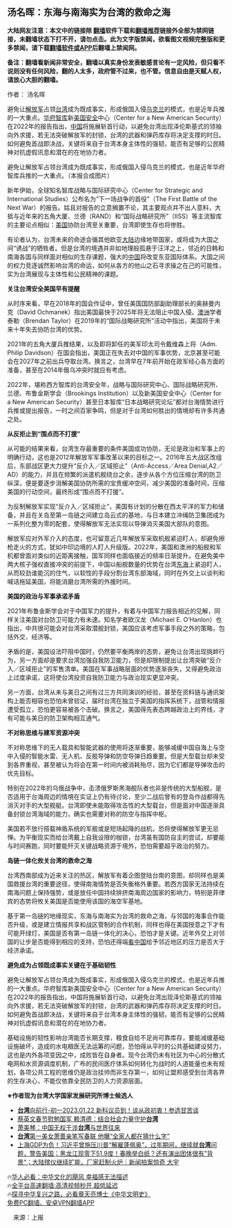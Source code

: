  <!-- 面包屑导航 --> <h2>汤名晖：东海与南海实为台湾的救命之海</h2> <p class="notice"><b>大陆网友注意：本文中的链接除 <a href="https://github.com/bannedbook/fanqiang" >翻墙</a>软件下载和<a href="https://github.com/killgcd/justmysocks/blob/master/README.md">翻墙推荐</a>链接外全部为禁网链接，未翻墙状态下打不开，请勿点击。此为文字版禁闻，欲看图文视频完整版和更多禁闻，请下载<a href="https://github.com/bannedbook/fanqiang">翻墙软件或APP</a>后翻墙上禁闻网。</p><p>备注：翻墙看新闻非常安全，翻墙以真实身份发表敏感言论有一定风险，但只看不说则没有任何风险，翻的人太多，政府管不过来，也不管。信息自由是天赋人权，请放心大胆的翻墙。</b></p>  <div class="entry"> <p>作者： 汤名晖</p> <p id="summary">避免让<a href="https://www.bannedbook.org/bnews/tag/%e8%a7%a3%e6%94%be%e5%86%9b/" class="st_tag internal_tag" rel="tag" title="标签 解放军 下的日志">解放军</a>占领<a href="https://www.bannedbook.org/bnews/tag/%e5%8f%b0%e6%b9%be/" class="st_tag internal_tag" rel="tag" title="标签 台湾 下的日志">台湾</a>成为既成事实，形成俄国入侵<a href="https://www.bannedbook.org/bnews/tag/%e4%b9%8c%e5%85%8b%e5%85%b0/" class="st_tag internal_tag" rel="tag" title="标签 乌克兰 下的日志">乌克兰</a>的模式，也是近年兵推的一大重点。<a href="https://www.bannedbook.org/bnews/tag/%e5%8d%8e%e5%ba%9c%e6%99%ba%e5%ba%93/" class="st_tag internal_tag" rel="tag" title="标签 华府智库 下的日志">华府智库</a>新<a href="https://www.bannedbook.org/bnews/tag/%E7%BE%8E%E5%9B%BD%E5%AE%89%E5%85%A8/" class="st_tag internal_tag" rel="tag" title="标签 美国安全 下的日志">美国安全</a>中心（Center for a New American Security）在2022年的报告指出，<span class='wp_keywordlink_affiliate'><a href="https://www.bannedbook.org/" title="中国" target="_blank">中国</a></span>将施展斩首行动，以避免台湾出现泽伦斯基式的领袖向外求援，若无法突破解放军的封锁，台湾的武器和弹药库存将决定支撑的时日。如何避免首战即决战，关键将来自于台湾本身主体性的强韧，能否有足够的公民精神对抗虚假讯息和潜在的在地协力者。</p> <p id="conimg">避免让解放军占领台湾成为既成事实，形成俄国入侵乌克兰的模式，也是近年华府智库兵推的一大重点。（本报合成图片）</p> <p>新年伊始，全球知名智库战略与国际研究中心（Center for Strategic and International Studies）公布名为“下一场战争的首役”（The First Battle of the Next War）的报告。姑且对报告的立意搁置不论，其主要观点并不出人意料，大抵与近年来的五角大厦、兰德（RAND）和“国际战略研究所”（IISS）等主流智库的主要论点相似：<a href="https://www.bannedbook.org/bnews/tag/%e7%be%8e%e5%9b%bd/" class="st_tag internal_tag" rel="tag" title="标签 美国 下的日志">美国</a>协防台湾至关重要，台湾即使生存也将惨胜。</p> <p>有论者认为，台湾未来的命途会循其他欧亚<span class='wp_keywordlink_affiliate'><a href="https://www.bannedbook.org/" title="大陆" target="_blank">大陆</a></span>边缘地带国家，或将成为大国之间“诱战”的牺牲者。但是台湾的境遇并非如地理般孤悬于汪洋之上，邻近的日韩和南海各国与同样面对相似的生存课题，强大的<a href="https://www.bannedbook.org/bnews/tag/%E4%B8%AD%E5%9B%BD/" class="st_tag internal_tag" rel="tag" title="标签 中国 下的日志">中国</a>将改变东亚国际体系。大国之间的权力竞逐诚然影响台湾的命运，如何从各方的他山之石寻求操之在己的可能性，实为台湾展现与主体性和公民精神的课题。</p> <p><strong>关注台湾安全美国早有提醒</strong></p> <p>从时序来看，早在2018年的国会作证中，曾任美国国防部副助理部长的奥赫曼内克（David Ochmanek）指出美国最快于2025年将无法阻止中国入侵。<a href="https://www.bannedbook.org/bnews/tag/%e6%be%b3%e6%b4%b2/" class="st_tag internal_tag" rel="tag" title="标签 澳洲 下的日志">澳洲</a>学者泰勒（Brendan Taylor）在2019年的“国际战略研究所”活动中指出，美国将于未来十年失去协防台湾的优势。</p>  <p>2021年的五角大厦兵推结果，以及即将卸任的美军印太司令戴维森上将（Adm. Philip Davidson）在国会指出，美国正在失去对中国的军事优势，北京甚至可能会在2027年之前出兵夺取台湾。换言之，台湾早在7年前开始在政军经心各方面的准备，甚至在2014年俄乌冲突时就应有考虑。</p> <p>2022年，堪称西方智库的台湾安全年，战略与国际研究中心、国际战略研究所、兰德、布鲁金斯学会（Brookings Institution）以及新美国安全中心（Center for a New American Security）甚至日本智库“日本战略研究论坛”都对台海情势进行兵推或提出报告，一时之间百家争鸣，但是对于台湾如何胜出的情境却有许多共通之处。</p> <p><strong>从反拒止到“围点而不打援”</strong></p> <p>从可能的结果来看，台湾生存最重要的条件美国成功协防，无论是政治和军事上的明确行动，这也是2012年解放军军事改革以来的目标之一。2016年五大战区改组后，东部战区更大力提升“反介入／区域拒止”（Anti-Access／Area Denial,A2／AD）的能力，并且在频繁的派遣机舰绕台之余，逐步从各个方位压缩台湾的防卫纵深，便是要逐步消解美国协防所需的宝贵缓冲空间，减少美国的准备时间，压缩美国的行动空间，最终形成“围点而不打援”。</p> <p>为反制解放军实现“反介入／区域拒止”，美国有计划的分散在西太平洋的军力和储备，并且在关岛至第一岛链之间建立岛云式的基地，与日本建立冲绳防卫集团成为一系列化整为零的配套，使得解放军无法实现以导弹消灭美国大部队的意图。</p> <p>解放军应对外军介入的态度，也可留意近几年解放军采取机舰紧迫盯人，却避免擦枪走火的方式，犹如中印边境的人盯人升级版。2022年，美国和澳洲的船舰和军机都曾面对类似的近距离接触，国军同样也面临接近的频率日渐提升。在避免美中两大核子强权直接冲突的前提下，中国以船舰数量的优势在台湾<a href="https://www.bannedbook.org/bnews/tag/%e4%b8%9c%e6%b5%b7/" class="st_tag internal_tag" rel="tag" title="标签 东海 下的日志">东海</a>上紧迫盯人，从而较劲谁能沉的住气，以软性的手段分割台湾东部海域，同时在外交上以谈判和喊话拖延美国，将能消磨台湾所需的外援时间。</p> <p><strong>美国的政治与军事承诺矛盾</strong></p>  <p>2021年布鲁金斯学会对于中国军力的提升，有着与中国军力报告相近的见解，同样关注美国对台防卫可能力有未逮。知名学者欧汉龙（Michael E. O&#8217;Hanlon）也指出，中共很可能会对台湾采取潜舰封锁，美国应该考虑军事手段之外的策略，包括外交、经济等。</p> <p>矛盾的是，美国设法吓阻中国时，仍然要平衡两岸的态势，避免让台湾出现挑衅行为，另一方面却是要求台湾加强自我防卫能力，但是却限制提出让台湾突破“反介入／区域拒止”的军售清单。美国在军事战略层面的优势逐渐丧失，又得避免政治上过度承诺，这将使台湾投资自我防卫能力与政治现实更显冲突。</p> <p>另一方面，台湾从未与美日之间有过三方共同演训的经验，甚至在资料链与通讯架构上能否相容也恐怕未曾验证，届时台湾在独立于美国的指挥系统下，战管和情报遭受孤立，恐怕更容易被各个击破。换言之，美国得先表态跨越政治上的界线，才有可能与美日的防卫架构相互通气。</p> <p><strong>不对称思维与建军资源冲突</strong></p> <p>不对称思维下的无人载具和智能武器的使用将逐渐重要，能够减缓中国自海上与空中入侵的智能水雷、无人机、反舰导弹和防空导弹日趋重要。但是大型载台却未受到各界重视，甚至被认为将会在第一时间内被消耗殆尽，因为它们都是导弹攻击的优先目标。</p> <p>特别在2022年的乌俄战争中，击溃俄罗斯黑海舰队者也非是传统的大型船舰，是否适用于台海周边的情境在实证上仍有待讨论，至少二战后曾有的登岛作战都得先消灭对手的大型舰艇。台湾即使未能取得攻击性的大型载台，但是面对中国逐渐具备封锁台湾海域的能力，确实也需要对称的防空与指挥中枢。</p> <p>美国若不放行搭载神盾系统的军舰或是短场起降的战机，恐将使得解放军更无忌惮。为平衡现实而给台湾戴上自我设限的枷锁，台湾虽有国防自主的尝试，却要能与时间赛跑，同时要能歼灭关键战略资源于境外，恐怕需要超乎政治的努力。</p>  <p><strong>岛链一体化攸关台湾的救命之海</strong></p> <p>台湾西南部成为近来关注的热区，解放军有着企图登陆台南的意图，却同样也是美国救援台湾的重要途径，使得南海情势是否失衡格外重要。若西方国家无法持续在南海问题上保持强势，或是放任中国持续排挤南海周边国家的影响力，特别是菲律宾的态势将攸关美国是否能使用该国的海空军基地。</p> <p>基于第一岛链的地缘现实，东海与南海实为台湾的救命之海，与邻国的海事合作能否升级，或是建立情报共享和战区管制的合作机制，同样也得在美国授意之下才有可能开绿灯，美国是否有第一岛链一体化的决心，恐怕才是关键。近年外交上对邻国的让步是否能得到相应的支持，恐怕还得端<span class='wp_keywordlink_affiliate'><a href="https://www.secretchina.com/" title="看中国" target="_blank">看中国</a></span>给予邻近地区的压力是否大于经济承诺。</p> <p><strong>避免成为占领既成事实关键在于基础韧性</strong></p> <p>避免让解放军占领台湾成为既成事实，形成俄国入侵乌克兰的模式，也是近年兵推的一大重点。华府智库新美国安全中心（Center for a New American Security）在2022年的报告指出，中国将施展斩首行动，以避免台湾出现泽伦斯基式的领袖向外求援，若无法突破解放军的封锁，台湾的武器和弹药库存将决定支撑的时日。如何避免首战即决战，关键将来自于台湾本身主体性的强韧，能否有足够的公民精神对抗虚假讯息和潜在的在地协力者。</p> <p>基础设施的韧性影响台湾能否长期支撑，粮食自给不足尚可靠库存，要能减缓基础设施破坏，造成的水电粮医无法运筹的问题，恐怕得从平时的公共基础建设努力，这也是内外各项变因之中，成败皆在自身者。现今台湾仍未有社区为中心的分散式电网和水资源调度机制，广布的民间医疗体系如何转化为战时的人道能量也未有规划，各项公共工程的思维仍是政治挂帅而非生存第一，如何让盟邦感受到台湾各界的生存决心，不能仅依靠全民防卫的人力资源层面。</p> <p><strong>※作者现为台湾大学国家发展研究所博士候选人</strong></p>  <!--<div id="taboola-mid-1"></div>--><ul class='op-related-articles' title='相关阅读'> <li><a href='https://www.bannedbook.org/bnews/taiwannews/20230123/1839621.html' target='_blank'><b>台湾</b>向前行-初一2023.01.22 新科议员到！谈从政初衷！参选甘苦谈</a></li> <li><a href='https://www.bannedbook.org/bnews/ssgc/20230122/1839534.html' target='_blank'>蔡英文春节慰勉国军 赖清德：结合社会力量守护<b>台湾</b></a></li> <li><a href='https://www.bannedbook.org/bnews/taiwannews/20230122/1839460.html' target='_blank'>萧美琴：中国无权干涉<b>台湾</b>与世界往来</a></li> <li><a href='https://www.bannedbook.org/bnews/yule/20230122/1839429.html' target='_blank'><b>台湾</b>第一美女萧蔷亲笔写春联 他曝“全家人都在猜什么字”</a></li> <li><a href='https://www.bannedbook.org/bnews/sohnews/20230122/1839416.html' target='_blank'>上海GDP为负！习近平曾施压川普“解雇蓬佩奥”，过年期间，继续就<b>台湾</b>问题，警告美国；黑龙江现零下51.9度！春晚举白纸？还有演出团体很有”背景“；大陆殡仪继续扩能，厂家赶制火炉｜新闻拍案惊奇 大宇</a></li> </ul> <p class="texttj"> 🔥<a href="https://www.bannedbook.org/bnews/comments/20220220/1694796.html" target="_blank">华人必看：中华文化的飓风 幸福感无法描述</a><br/> 🔥<a href="https://github.com/bannedbook/fanqiang/wiki/V2ray%E6%9C%BA%E5%9C%BA" target="_blank">全平台高速翻墙:高清视频秒开,超低延迟</a><br/> 🔥<a href="https://www.bannedbook.org/bnews/comments/20220808/1768773.html" target="_blank">探寻中华复兴之路，必看章天亮博士《中华文明史》</a><br/> <a href="https://github.com/bannedbook/fanqiang/wiki/%E7%A6%81%E9%97%BB%E7%BD%91%E5%AE%89%E5%8D%93%E7%BF%BB%E5%A2%99%E6%96%B0%E9%97%BBAPP" target="_blank">免费PC翻墙、安卓VPN翻墙APP</a><br/> </p><p class="src-info">　来源：上报 </p><a name='sharetosocial'></a> <div style="margin-bottom:5px;padding-bottom:5px;clear:both"> <div id="archive-pix-1" class="banner-ads"> <!-- AuctionX Display platform tag START --> <div id="27602x728x90x621x_ADSLOT1" clicktrack="%%CLICK_URL_ESC%%"></div>  <!-- AuctionX Display platform tag END --> </div> <div id="archive-pix-2" class="banner-ads"> <!-- AuctionX Display platform tag START --> <div id="27556x300x250x621x_ADSLOT1" clicktrack="%%CLICK_URL_ESC%%" style="margin:0 auto;text-align:center"></div>  <!-- AuctionX Display platform tag END --> </div> </div>  <div id="archive-pix-1" class="banner-ads"> <!-- AuctionX Display platform tag START --> <div id="27603x728x90x621x_ADSLOT1" clicktrack="%%CLICK_URL_ESC%%"></div>  <!-- AuctionX Display platform tag END --> </div> </div><!--END ENTRY--> 